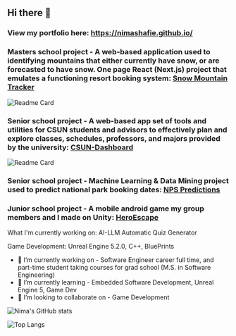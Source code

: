 ## Hi there 👋
### View my portfolio here: https://nimashafie.github.io/

### Masters school project - A web-based application used to identifying mountains that either currently have snow, or are forecasted to have snow. One page React (Next.js) project that emulates a functioning resort booking system: <a href="https://github.com/NimaShafie/snow-mountain-tracker" target="_blank">Snow Mountain Tracker</a>
![Readme Card](https://github-readme-stats.vercel.app/api/pin/?username=NimaShafie&repo=snow-mountain-tracker&theme=onedark)

### Senior school project - A web-based app set of tools and utilities for CSUN students and advisors to effectively plan and explore classes, schedules, professors, and majors provided by the university: <a href="https://github.com/kyeou/CSUN-Dashboard" target="_blank">CSUN-Dashboard</a>
![Readme Card](https://github-readme-stats.vercel.app/api/pin/?username=ckjarmon&repo=CSUN-Dashboard&theme=onedark)

### Senior school project - Machine Learning & Data Mining project used to predict national park booking dates: <a href="https://github.com/NimaShafie/NPS-Order-Date-Predictions" target="_blank">NPS Predictions</a>

### Junior school project - A mobile android game my group members and I made on Unity: <a href="https://play.google.com/store/apps/details?id=com.TJANA.HeroEscape" target="_blank">HeroEscape</a>

What I'm currently working on: AI-LLM Automatic Quiz Generator<br>
<!--![Readme Card](https://github-readme-stats.vercel.app/api/pin/?username=NimaShafie&repo=nodejs-express&theme=onedark)-->
Game Development: Unreal Engine 5.2.0, C++, BluePrints

- 🔭 I’m currently working on - Software Engineer career full time, and part-time student taking courses for grad school (M.S. in Software Engineering)
- 🌱 I’m currently learning - Embedded Software Development, Unreal Engine 5, Game Dev
- 👯 I’m looking to collaborate on - Game Development

![Nima's GitHub stats](https://github-readme-stats.vercel.app/api?username=NimaShafie&show_icons=true&theme=onedark)

![Top Langs](https://github-readme-stats.vercel.app/api/top-langs/?username=NimaShafie&size_weight=0&count_weight=1&theme=onedark)
